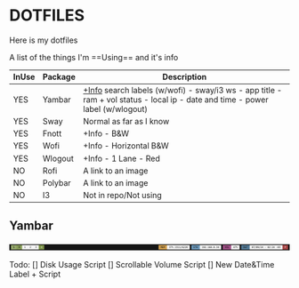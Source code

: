 # DOTFILES

Here is my dotfiles

A list of the things I'm ==Using== and it's info

| InUse |   Package   |       Description       |
|-------|-------------|-------------------------|
|  YES  | Yambar      | [+Info](https://github.com/abiES76/dotfiles?tab=readme-ov-file#yambar) search labels (w/wofi) - sway/i3 ws - app title - ram + vol status - local ip - date and time - power label (w/wlogout) |
|  YES  | Sway        | Normal as far as I know |
|  YES  | Fnott       | +Info - B&W               |
|  YES  | Wofi        | +Info - Horizontal B&W    |
|  YES  | Wlogout     | +Info - 1 Lane - Red      |
|  NO   | Rofi        | A link to an image      |
|  NO   | Polybar     | A link to an image      |
|  NO   | I3          | Not in repo/Not using   |

## Yambar

![Yambar Img](./images/20240709_02h24m16s_grim.png)

Todo:
[] Disk Usage Script
[] Scrollable Volume Script 
[] New Date&Time Label + Script
